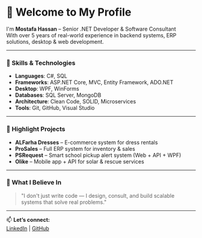 # 👋 Welcome to My Profile

I'm **Mostafa Hassan** – Senior .NET Developer & Software Consultant  
With over 5 years of real-world experience in backend systems, ERP solutions, desktop & web development.

---

### 🧠 Skills & Technologies

- **Languages**: C#, SQL
- **Frameworks**: ASP.NET Core, MVC, Entity Framework, ADO.NET
- **Desktop**: WPF, WinForms
- **Databases**: SQL Server, MongoDB
- **Architecture**: Clean Code, SOLID, Microservices
- **Tools**: Git, GitHub, Visual Studio

---

### 💼 Highlight Projects

- **ALFarha Dresses** – E-commerce system for dress rentals  
- **ProSales** – Full ERP system for inventory & sales  
- **PSRequest** – Smart school pickup alert system (Web + API + WPF)  
- **Olike** – Mobile app + API for solar & rescue services

---

### 🎯 What I Believe In

> "I don't just write code — I design, consult, and build scalable systems that solve real problems."

---

📫 **Let’s connect:**  
[LinkedIn](#) | [GitHub](https://github.com/MustafaHassaan)
